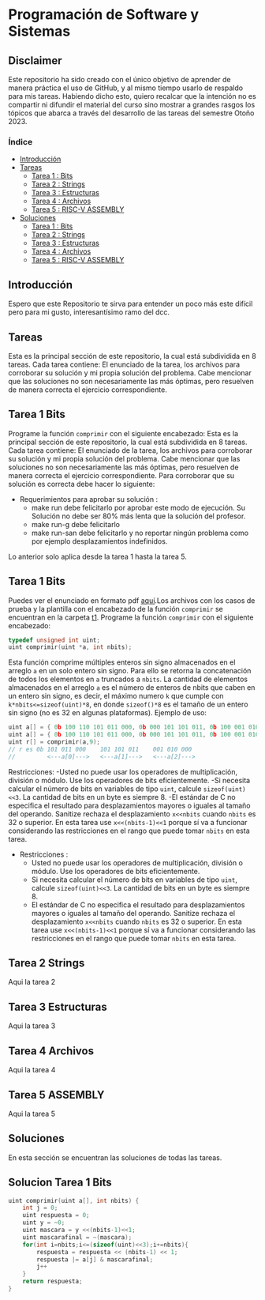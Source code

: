 # Programación de Software y Sistemas
## Disclaimer
Este repositorio ha sido creado con el único objetivo de aprender de manera práctica el uso de GitHub, y al mismo tiempo usarlo de respaldo para mis tareas. Habiendo dicho esto, quiero recalcar que la intención no es compartir ni difundir el material del curso sino mostrar a grandes rasgos los tópicos que abarca a través del desarrollo de las tareas del semestre Otoño 2023.
### Índice
- [Introducción](#introducción)
- [Tareas](#tareas)
  - [Tarea 1 : Bits](#tarea-1-bits)
  - [Tarea 2 : Strings](#tarea-2-strings)
  - [Tarea 3 : Estructuras](#tarea-3-estructuras)
  - [Tarea 4 : Archivos](#tarea-4-archivos)
  - [Tarea 5 : RISC-V ASSEMBLY](#tarea-5-assembly)
- [Soluciones](#soluciones)
  - [Tarea 1 : Bits](#solucion-tarea-1-bits)
  - [Tarea 2 : Strings](#tarea-2-strings)
  - [Tarea 3 : Estructuras](#tarea-3-estructuras)
  - [Tarea 4 : Archivos](#tarea-4-archivos)
  - [Tarea 5 : RISC-V ASSEMBLY](#tarea-5-assembly)
## Introducción
Espero que este Repositorio te sirva para entender un poco más este difícil pero para mi gusto, interesantísimo ramo del dcc.
## Tareas 
Esta es la principal sección de este repositorio, la cual está subdividida en 8 tareas. Cada tarea contiene: El enunciado de la tarea, los archivos para corroborar su solución y mi propia solución del problema. Cabe mencionar que las soluciones no son necesariamente las más óptimas, pero resuelven de manera correcta el ejercicio correspondiente.
## Tarea 1 Bits
Programe la función ``comprimir`` con el siguiente encabezado:
Esta es la principal sección de este repositorio, la cual está subdividida en 8 tareas. Cada tarea contiene: El enunciado de la tarea, los archivos para corroborar su solución y mi propia solución del problema. Cabe mencionar que las soluciones no son necesariamente las más óptimas, pero resuelven de manera correcta el ejercicio correspondiente. Para corroborar que su solución es correcta debe hacer lo siguiente:
* Requerimientos para aprobar su solución :
  * make run debe felicitarlo por aprobar este modo de ejecución. Su Solución no debe ser 80% más lenta que la solución del profesor.
  * make run-g debe felicitarlo
  * make run-san debe felicitarlo y no reportar ningún problema como por ejemplo desplazamientos indefinidos.


Lo anterior solo aplica desde la tarea 1 hasta la tarea 5.
## Tarea 1 Bits
Puedes ver el enunciado en formato pdf [aquí](https://github.com/Gon-Code/PSS_2023-1/blob/main/img/Tarea_1_PSS.pdf).Los archivos con los casos de prueba y la plantilla con el encabezado de la función ``comprimir`` se encuentran en la carpeta [t1](https://github.com/Gon-Code/PSS_2023-1/blob/main/tareas/t1).
Programe la función ``comprimir`` con el siguiente encabezado:
```c
typedef unsigned int uint;
uint comprimir(uint *a, int nbits);
```
Esta función comprime múltiples enteros sin signo almacenados en el arreglo ``a`` en un solo entero sin signo. Para ello se retorna la concatenación de todos los elementos en ``a`` truncados a ``nbits``. La cantidad de elementos almacenados en el arreglo ``a`` es el número de enteros de nbits que caben en un entero sin signo, es decir, el máximo numero ``k`` que cumple con ``k*nbits<=sizeof(uint)*8``, en donde ``sizeof()*8`` es el tamaño de un entero sin signo (no es 32 en algunas plataformas).
Ejemplo de uso:
```c
uint a[] = { 0b 100 110 101 011 000, 0b 000 101 101 011, 0b 100 001 010 000};
uint a[] = { 0b 100 110 101 011 000, 0b 000 101 101 011, 0b 100 001 010 000 };
uint r[] = comprimir(a,9);
// r es 0b 101 011 000    101 101 011    001 010 000
//         <---a[0]--->   <---a[1]--->   <---a[2]--->
```
Restricciones:
  -Usted no puede usar los operadores de multiplicación, división o módulo. Use los operadores de bits eficientemente.
  -Si necesita calcular el número de bits en variables de tipo ``uint``, calcule ``sizeof(uint)<<3``. La cantidad de bits en un byte es siempre 8.
  -El estándar de C no especifica el resultado para desplazamientos mayores o iguales al tamaño del operando. Sanitize rechaza el desplazamiento ``x<<nbits`` cuando ``nbits`` es 32 o superior. En esta tarea use ``x<<(nbits-1)<<1`` porque sí va a funcionar considerando las restricciones en el rango que puede tomar ``nbits`` en esta tarea.

* Restricciones :
  * Usted no puede usar los operadores de multiplicación, división o módulo. Use los operadores de bits eficientemente.
  * Si necesita calcular el número de bits en variables de tipo ``uint``, calcule ``sizeof(uint)<<3``. La cantidad de bits en un byte es siempre 8.
  * El estándar de C no especifica el resultado para desplazamientos mayores o iguales al tamaño del operando. Sanitize rechaza el desplazamiento ``x<<nbits`` cuando ``nbits`` es 32 o superior. En esta tarea use ``x<<(nbits-1)<<1`` porque sí va a funcionar considerando las restricciones en el rango que puede tomar ``nbits`` en esta tarea.

## Tarea 2 Strings
Aqui la tarea 2
## Tarea 3 Estructuras
Aqui la tarea 3
## Tarea 4 Archivos
Aqui la tarea 4
## Tarea 5 ASSEMBLY
Aqui la tarea 5
## Soluciones
En esta sección se encuentran las soluciones de todas las tareas. 
## Solucion Tarea 1 Bits
```c
uint comprimir(uint a[], int nbits) {
    int j = 0;
    uint respuesta = 0;
    uint y = ~0;
    uint mascara = y <<(nbits-1)<<1;
    uint mascarafinal = ~(mascara);
    for(int i=nbits;i<=(sizeof(uint)<<3);i+=nbits){
        respuesta = respuesta << (nbits-1) << 1;
        respuesta |= a[j] & mascarafinal; 
        j++   
    }
    return respuesta;
}
```
